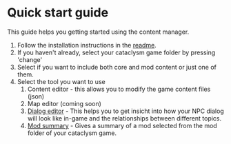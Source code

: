 # Quick start guide

This guide helps you getting started using the content manager.


1. Follow the installation instructions in the [readme](https://github.com/snipercup/CDDA-Content-Manager/blob/master/readme.md).
1. If you haven't already, select your cataclysm game folder by pressing 'change'
1. Select if you want to include both core and mod content or just one of them.
1. Select the tool you want to use
   1. Content editor - this allows you to modify the game content files (json)  
   1. Map editor (coming soon)  
   1. [Dialog editor](https://github.com/snipercup/CDDA-Content-Manager/blob/master/doc/dialogeditor.md) - This helps you to get insicht into how your NPC dialog will look like in-game and the relationships between different topics.  
   1. [Mod summary](https://discourse.cataclysmdda.org/t/tool-mod-summary/22204) - Gives a summary of a mod selected from the mod folder of your cataclysm game. 
